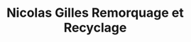 ---
title: "Nicolas Gilles Remorquage et Recyclage"
url: /saint-fabien-de-panet/nicolas-gilles-remorquage-et-recyclage/
shop: car repair
---